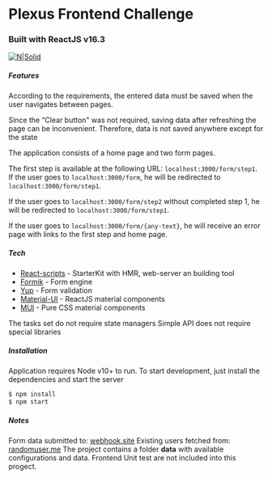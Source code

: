 # Plexus Frontend Challenge
### Built with ReactJS v16.3
[![N|Solid](https://blobs.gitbook.com/spaces%2F-LC0OOaYNhLAKEG18CVO%2Favatar.png?generation=1525813064181835&alt=media)](https://reactjs.org/)
##### Features
According to the requirements, the entered data must be saved when the user navigates between pages. 

Since the “Clear button" was not required, saving data after refreshing the page can be inconvenient. Therefore, data is not saved anywhere except for the state

The application consists of a home page and two form pages.

The first step is available at the following URL: `localhost:3000/form/step1`.
If the user goes to `localhost:3000/form`, he will be redirected to `localhost:3000/form/step1`.

If the user goes to `localhost:3000/form/step2` without completed step 1, he will be redirected to `localhost:3000/form/step1`.

If the user goes to `localhost:3000/form/{any-text}`, he will receive an error page with links to the first step and home page.

##### Tech
* [React-scripts](https://github.com/jaredpalmer/formik ) - StarterKit with HMR, web-server an building tool
* [Formik](https://github.com/jaredpalmer/formik ) - Form engine
* [Yup](https://github.com/jquense/yup ) - Form validation
* [Material-UI](https://github.com/mui-org/material-ui ) - ReactJS material components
* [MUI](https://github.com/mui-org/material-ui ) - Pure CSS material components

The tasks set do not require state managers
Simple API does not require special libraries

##### Installation 
Application requires Node v10+ to run. 
To start development, just install the dependencies and start the server
```sh
$ npm install
$ npm start
```

##### Notes 
Form data submitted to: [webhook.site](https://webhook.site/76c989af-0b79-419d-ab0e-508ac1b93b44 )
Existing users fetched from: [randomuser.me](https://randomuser.me/api/?results=50&nat=au&exc=login )
The project contains a folder **data** with available configurations and data.
Frontend Unit test are not included into this progect.
